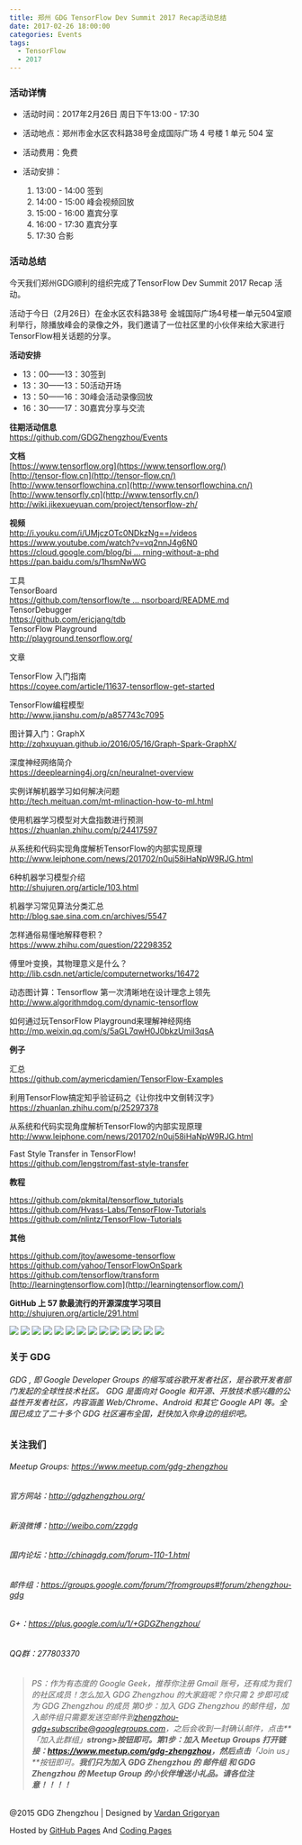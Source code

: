 ```yaml
---
title: 郑州 GDG TensorFlow Dev Summit 2017 Recap活动总结
date: 2017-02-26 18:00:00
categories: Events
tags:
  - TensorFlow
  - 2017
---
```


### **活动详情**

- 活动时间：2017年2月26日 周日下午13:00 - 17:30

- 活动地点：郑州市金水区农科路38号金成国际广场 4 号楼 1 单元 504 室

- 活动费用：免费

- 活动安排：

  1. 13:00 - 14:00 签到
  2. 14:00 - 15:00 峰会视频回放
  3. 15:00 - 16:00 嘉宾分享
  4. 16:00 - 17:30 嘉宾分享
  5. 17:30 合影

### 活动总结

今天我们郑州GDG顺利的组织完成了TensorFlow Dev Summit 2017 Recap 活动。

活动于今日（2月26日）在金水区农科路38号 金城国际广场4号楼一单元504室顺利举行，除播放峰会的录像之外，我们邀请了一位社区里的小伙伴来给大家进行TensorFlow相关话题的分享。

<!-- more -->

**活动安排**
- 13：00——13：30签到
- 13：30——13：50活动开场
- 13：50——16：30峰会活动录像回放
- 16：30——17：30嘉宾分享与交流

**往期活动信息**<br>
<https://github.com/GDGZhengzhou/Events>

**文档**<br>
[https://www.tensorflow.org](https://www.tensorflow.org/)<br>
[http://tensor-flow.cn](http://tensor-flow.cn/)<br>
[http://www.tensorflowchina.cn](http://www.tensorflowchina.cn/)<br>
[http://www.tensorfly.cn](http://www.tensorfly.cn/)<br>
<http://wiki.jikexueyuan.com/project/tensorflow-zh/>

**视频**<br>
<http://i.youku.com/i/UMjczOTc0NDkzNg==/videos><br>
<https://www.youtube.com/watch?v=vq2nnJ4g6N0><br>
[https://cloud.google.com/blog/bi ... rning-without-a-phd](https://cloud.google.com/blog/big-data/2017/01/learn-tensorflow-and-deep-learning-without-a-phd)<br>
<https://pan.baidu.com/s/1hsmNwWG>

工具<br>
TensorBoard<br>
[https://github.com/tensorflow/te ... nsorboard/README.md](https://github.com/tensorflow/tensorflow/blob/master/tensorflow/tensorboard/README.md)<br>
TensorDebugger<br>
<https://github.com/ericjang/tdb><br>
TensorFlow Playground<br>
<http://playground.tensorflow.org/>

文章

TensorFlow 入门指南<br>
<https://coyee.com/article/11637-tensorflow-get-started>

TensorFlow编程模型<br>
<http://www.jianshu.com/p/a857743c7095>

图计算入门：GraphX<br>
<http://zqhxuyuan.github.io/2016/05/16/Graph-Spark-GraphX/>

深度神经网络简介<br>
<https://deeplearning4j.org/cn/neuralnet-overview>

实例详解机器学习如何解决问题<br>
<http://tech.meituan.com/mt-mlinaction-how-to-ml.html>

使用机器学习模型对大盘指数进行预测<br>
<https://zhuanlan.zhihu.com/p/24417597>

从系统和代码实现角度解析TensorFlow的内部实现原理<br>
<http://www.leiphone.com/news/201702/n0uj58iHaNpW9RJG.html>

6种机器学习模型介绍<br>
<http://shujuren.org/article/103.html>

机器学习常见算法分类汇总<br>
<http://blog.sae.sina.com.cn/archives/5547>

怎样通俗易懂地解释卷积？<br>
<https://www.zhihu.com/question/22298352>

傅里叶变换，其物理意义是什么？<br>
<http://lib.csdn.net/article/computernetworks/16472>

动态图计算：Tensorflow 第一次清晰地在设计理念上领先<br>
<http://www.algorithmdog.com/dynamic-tensorflow>

如何通过玩TensorFlow Playground来理解神经网络<br>
<http://mp.weixin.qq.com/s/5aGL7qwH0J0bkzUmil3qsA>



**例子**<br>

汇总<br>
<https://github.com/aymericdamien/TensorFlow-Examples>

利用TensorFlow搞定知乎验证码之《让你找中文倒转汉字》<br>
<https://zhuanlan.zhihu.com/p/25297378>

从系统和代码实现角度解析TensorFlow的内部实现原理<br>
<http://www.leiphone.com/news/201702/n0uj58iHaNpW9RJG.html>

Fast Style Transfer in TensorFlow!<br>
<https://github.com/lengstrom/fast-style-transfer>

**教程**<br>

<https://github.com/pkmital/tensorflow_tutorials><br>
<https://github.com/Hvass-Labs/TensorFlow-Tutorials><br>
<https://github.com/nlintz/TensorFlow-Tutorials>

**其他**<br>

<https://github.com/jtoy/awesome-tensorflow><br>
<https://github.com/yahoo/TensorFlowOnSpark><br>
<https://github.com/tensorflow/transform><br>
[http://learningtensorflow.com](http://learningtensorflow.com/)

**GitHub 上 57 款最流行的开源深度学习项目**<br>
<http://shujuren.org/article/291.html>





![](https://uc0.chinagdg.com/attachment/forum/201702/26/202920bv6w777d9msd1som.jpg)
![](https://uc0.chinagdg.com/attachment/forum/201702/26/202920ga9062e29u7t68l5.jpg)
![](https://uc0.chinagdg.com/attachment/forum/201702/26/202921xpypxtpxtp88t76x.jpg)
![](https://uc0.chinagdg.com/attachment/forum/201702/26/202921m2em8c8ej86mqtze.jpg)
![](https://uc0.chinagdg.com/attachment/forum/201702/26/202922vvhh6vhhipp16hhj.jpg)
![](https://uc0.chinagdg.com/attachment/forum/201702/26/202927p6j0gudscuwwx0ux.jpg)
![](https://uc0.chinagdg.com/attachment/forum/201702/26/202928qm7y1w61zvcp6mpc.jpg)
![](https://uc0.chinagdg.com/attachment/forum/201702/26/202928vzzzxmxi7wwoqe20.jpg)
![](https://uc0.chinagdg.com/attachment/forum/201702/26/202929e0ldhhdtjl9deckp.jpg)
![](https://uc0.chinagdg.com/attachment/forum/201702/26/202929b178ou9j83gfr19b.jpg)
![](https://uc0.chinagdg.com/attachment/forum/201702/26/202931vv1m5yvl13ukg1yy.jpg)
![](https://uc0.chinagdg.com/attachment/forum/201702/26/202931o6dxqx88s8fzybff.jpg)
![](https://uc0.chinagdg.com/attachment/forum/201702/26/202932u5flmgxbbqgmhs4w.jpg)
![](https://uc0.chinagdg.com/attachment/forum/201702/26/203542pjm2qa15455jjx69.jpg)

### 关于 GDG

###### GDG , 即 Google Developer Groups 的缩写或谷歌开发者社区，是谷歌开发者部门发起的全球性技术社区。 GDG 是面向对 Google 和开源、开放技术感兴趣的公益性开发者社区，内容涵盖 Web/Chrome、Android 和其它 Google API 等。全国已成立了二十多个 GDG 社区遍布全国，赶快加入你身边的组织吧。

### 关注我们

###### Meetup Groups: <https://www.meetup.com/gdg-zhengzhou>

###### 官方网站：<http://gdgzhengzhou.org/>

###### 新浪微博：<http://weibo.com/zzgdg>

###### 国内论坛：<http://chinagdg.com/forum-110-1.html>

###### 邮件组：<https://groups.google.com/forum/?fromgroups#!forum/zhengzhou-gdg>

###### G+：<https://plus.google.com/u/1/+GDGZhengzhou/>

###### QQ群：277803370

> ###### PS：作为有态度的 Google Geek，推荐你注册 Gmail 账号，还有成为我们的社区成员！怎么加入 GDG Zhengzhou 的大家庭呢？你只需 2 步即可成为 GDG Zhengzhou 的成员 第0步：加入 GDG Zhengzhou 的邮件组，加入邮件组只需要发送空邮件到[zhengzhou-gdg+subscribe@googlegroups.com](mailto:zhengzhou-gdg+subscribe@googlegroups.com)，之后会收到一封确认邮件，点击**「加入此群组」**strong>按钮即可。第1步：加入 Meetup Groups 打开链接：<https://www.meetup.com/gdg-zhengzhou>，然后点击**「Join us」**按钮即可。**我们只为加入 GDG Zhengzhou 的 邮件组 和 GDG Zhengzhou 的 Meetup Group 的小伙伴增送小礼品。请各位注意！！！！**


@2015 GDG Zhengzhou | Designed by [Vardan Grigoryan](http://vg.am/)

Hosted by [GitHub Pages](https://pages.github.com/) And [Coding Pages](https://pages.coding.net/)

